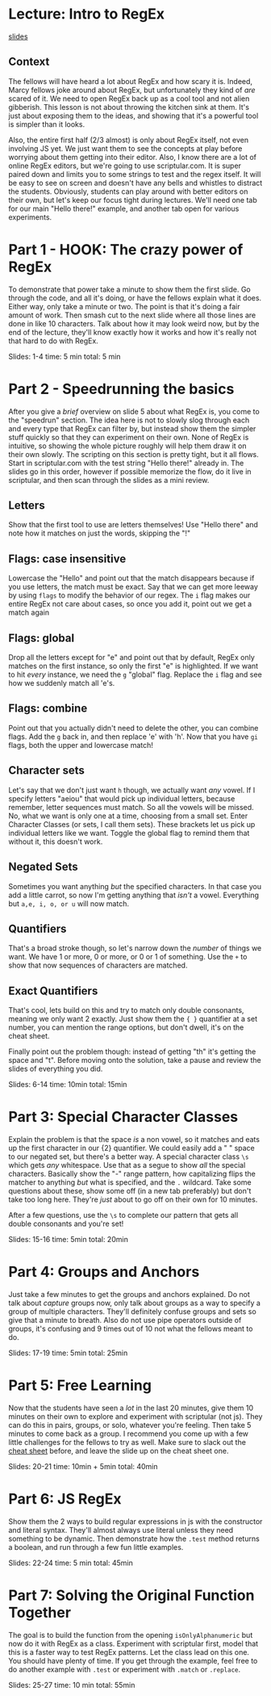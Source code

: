 # Lecture: Intro to RegEx
[slides](https://docs.google.com/presentation/d/1KNxfevZGXU2srFOejf6qBgOwXznH8ddQ3ePeqTXbGiQ/edit?pli=1#slide=id.g241f7cfd64c_0_9)

## Context
The fellows will have heard a lot about RegEx and how scary it is. Indeed, Marcy fellows joke around about RegEx, but unfortunately they kind of *are* scared of it. We need to open RegEx back up as a cool tool and not alien gibberish. This lesson is not about throwing the kitchen sink at them. It's just about exposing them to the ideas, and showing that it's a powerful tool is simpler than it looks.

Also, the entire first half (2/3 almost) is only about RegEx itself, not even involving JS yet. We just want them to see the concepts at play before worrying about them getting into their editor. Also, I know there are a lot of online RegEx editors, but we're going to use scriptular.com. It is super paired down and limits you to some strings to test and the regex itself. It will be easy to see on screen and doesn't have any bells and whistles to distract the students. Obviously, students can play around with better editors on their own, but let's keep our focus tight during lectures. We'll need one tab for our main "Hello there!" example, and another tab open for various experiments.

# Part 1 - HOOK: The crazy power of RegEx
To demonstrate that power take a minute to show them the first slide. Go through the code, and all it's doing, or have the fellows explain what it does. Either way, only take a minute or two. The point is that it's doing a fair amount of work. Then smash cut to the next slide where all those lines are done in like 10 characters. Talk about how it may look weird now, but by the end of the lecture, they'll know exactly how it works and how it's really not that hard to do with RegEx.

Slides: 1-4
time: 5 min
total: 5 min

# Part 2 - Speedrunning the basics
After you give a *brief* overview on slide 5 about what RegEx is, you come to the "speedrun" section. The idea here is not to slowly slog through each and every type that RegEx can filter by, but instead show them the simpler stuff quickly so that they can experiment on their own. None of RegEx is intuitive, so showing the whole picture roughly will help them draw it on their own slowly. The scripting on this section is pretty tight, but it all flows. Start in scriptular.com with the test string "Hello there!" already in. The slides go in this order, however if possible memorize the flow, do it live in scriptular, and then scan through the slides as a mini review.

## Letters
Show that the first tool to use are letters themselves! Use "Hello there" and note how it matches on just the words, skipping the "!"

## Flags: case insensitive
Lowercase the "Hello" and point out that the match disappears because if you use letters, the match must be exact. Say that we can get more leeway by using `flags` to modify the behavior of our regex. The `i` flag makes our entire RegEx not care about cases, so once you add it, point out we get a match again

## Flags: global
Drop all the letters except for "e" and point out that by default, RegEx only matches on the first instance, so only the first "e" is highlighted. If we want to hit *every* instance, we need the `g` "global" flag. Replace the `i` flag and see how we suddenly match all 'e's.

## Flags: combine
Point out that you actually didn't need to delete the other, you can combine flags. Add the `g` back in, and then replace 'e' with 'h'. Now that you have `gi` flags, both the upper and lowercase match!

## Character sets
Let's say that we don't just want `h` though, we actually want *any* vowel. If I specify letters "aeiou" that would pick up individual letters, because remember, letter sequences must match. So all the vowels will be missed. No, what we want is only one at a time, choosing from a small set. Enter Character Classes (or sets, I call them sets). These brackets let us pick up individual letters like we want. Toggle the global flag to remind them that without it, this doesn't work.

## Negated Sets
Sometimes you want anything *but* the specified characters. In that case you add a little carrot, so now I'm getting anything that *isn't* a vowel. Everything but `a,e, i, o, or u` will now match.

## Quantifiers
That's a broad stroke though, so let's narrow down the *number* of things we want. We have 1 or more, 0 or more, or 0 or 1 of something. Use the `+` to show that now sequences of characters are matched.

## Exact Quantifiers
That's cool, lets build on this and try to match only double consonants, meaning we only want 2 exactly. Just show them the `{ }` quantifier at a set number, you can mention the range options, but don't dwell, it's on the cheat sheet.

Finally point out the problem though: instead of getting "th" it's getting the space and "t". Before moving onto the solution, take a pause and review the slides of everything you did.

Slides: 6-14
time: 10min
total: 15min

# Part 3: Special Character Classes
Explain the problem is that the space *is* a non vowel, so it matches and eats up the first character in our {2} quantifier. We could easily add a " " space to our negated set, but there's a better way. A special character class `\s` which gets *any* whitespace. Use that as a segue to show *all* the special characters. Basically show the "-" range pattern, how capitalizing flips the matcher to anything *but* what is specified, and the `.` wildcard. Take some questions about these, show some off (in a new tab preferably) but don't take too long here. They're *just* about to go off on their own for 10 minutes.

After a few questions, use the `\s` to complete our pattern that gets all double consonants and you're set!

Slides: 15-16
time: 5min
total: 20min

# Part 4: Groups and Anchors
Just take a few minutes to get the groups and anchors explained. Do not talk about *capture* groups now, only talk about groups as a way to specify a group of multiple characters. They'll definitely confuse groups and sets so give that a minute to breath. Also do not use pipe operators outside of groups, it's confusing and 9 times out of 10 not what the fellows meant to do.

Slides: 17-19
time: 5min
total: 25min

# Part 5: Free Learning
Now that the students have seen a *lot* in the last 20 minutes, give them 10 minutes on their own to explore and experiment with scriptular (not js). They can do this in pairs, groups, or solo, whatever you're feeling. Then take 5 minutes to come back as a group. I recommend you come up with a few little challenges for the fellows to try as well. Make sure to slack out the [cheat sheet](https://github.com/The-Marcy-Lab-School/1-2-2-cheat-sheet_regex) before, and leave the slide up on the cheat sheet one.

Slides: 20-21
time: 10min + 5min
total: 40min

# Part 6: JS RegEx
Show them the 2 ways to build regular expressions in js with the constructor and literal syntax. They'll almost always use literal unless they need something to be dynamic. Then demonstrate how the `.test` method returns a boolean, and run through a few fun little examples.

Slides: 22-24
time: 5 min
total: 45min

# Part 7: Solving the Original Function Together
The goal is to build the function from the opening `isOnlyAlphanumeric` but now do it with RegEx as a class. Experiment with scriptular first, model that this is a faster way to test RegEx patterns. Let the class lead on this one. You should have plenty of time. If you get through the example, feel free to do another example with `.test` or experiment with `.match` or `.replace`.

Slides: 25-27
time: 10 min
total: 55min
